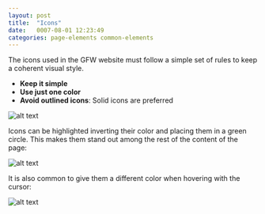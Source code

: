 ```yaml
---
layout: post
title:  "Icons"
date:   0007-08-01 12:23:49
categories: page-elements common-elements
---
```


The icons used in the GFW website must follow a simple set of rules to keep a coherent visual style.

* **Keep it simple**
* **Use just one color**
* **Avoid outlined icons**: Solid icons are preferred

![alt text][icons]

Icons can be highlighted inverting their color and placing them in a green circle.
This makes them stand out among the rest of the content of the page:

![alt text][icons-big]

It is also common to give them a different color when hovering with the cursor:

![alt text][icons-hover]



[icons]: /gfw-style-guides/images/posts/common-elements/icons/08-01-icons.png "icons"
[icons-big]: /gfw-style-guides/images/posts/common-elements/icons/08-02-icons-big.png "icons big"
[icons-hover]: /gfw-style-guides/images/posts/common-elements/icons/08-03-icons-hover.png "icons hover"
